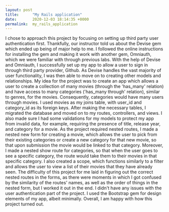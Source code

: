 ```yaml
---
layout: post
title:      "My Rails application"
date:       2020-12-03 18:14:35 +0000
permalink:  my_rails_application
---
```



I chose to approach this project by focusing on setting up third party user authentication first. Thankfully, our instructor told us about the Devise gem which ended up being of major help to me. I followed the online instructions for installing the gem and making it work with another gem, Omniauth, which we were familiar with through previous labs. With the help of Devise and Omniauth, I successfully set up my app to allow a user to sign in through third party provider, Github. As Devise handles the vast majority of user functionality, I was then able to move on to creating other models and relationships. My idea for the project was to create an app which allows a user to create a collection of many movies (through the 'has_many' relation) and have access to many categories ('has_many through' relation), similar to genres, for the movies. Consequently, categories would have many users through movies. I used movies as my joins table, with user_id and category_id as its foreign keys. After making the necessary tables, I migrated the database and moved on to my routes, controllers, and views. I also made sure I had some validations for my models to protect my app from invalid data, for example, requiring the presence of title, release year, and category for a movie. As the project required nested routes, I made a nested new form for creating a movie, which allows the user to pick from their existing categories or create a new category for that new movie, so that upon submission the movie would be linked to that category. Moreover, I made a nested show route for categories, so that when the user goes to see a specific category, the route would take them to their movies in that specific category. I also created a scope, which functions similarly to a filter and allows the user to view a list of their movies that they have already seen. The difficulty of this project for me laid in figuring out the correct nested routes in the forms, as there were moments in which I got confused by the similarity of the routes' names, as well as the order of things in the nested form, but I worked it out in the end. I didn't have any issues with the user authentication part of the project. I used the Bootstrap gem for design elements of my app, albeit minimally. Overall, I am happy with how this project turned out.
